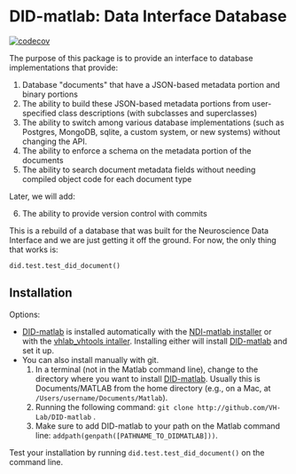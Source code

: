 # DID-matlab: Data Interface Database
[![codecov](https://codecov.io/gh/VH-Lab/DID-matlab/branch/main_v080_refactor/graph/badge.svg?token=K6D3LWXUGJ)](https://codecov.io/gh/VH-Lab/DID-matlab)

The purpose of this package is to provide an interface to database implementations that provide:

1. Database "documents" that have a JSON-based metadata portion and binary portions
2. The ability to build these JSON-based metadata portions from user-specified class descriptions (with subclasses and superclasses)
3. The ability to switch among various database implementations (such as Postgres, MongoDB, sqlite, a custom system, or new systems) without changing the API.
4. The ability to enforce a schema on the metadata portion of the documents
5. The ability to search document metadata fields without needing compiled object code for each document type

Later, we will add:

6. The ability to provide version control with commits

This is a rebuild of a database that was built for the Neuroscience Data Interface and we are just getting it off the ground. For now, the only thing that works is:

```
did.test.test_did_document()
```

## Installation

Options:

- [DID-matlab](https://github.com/VH-Lab/DID-matlab) is installed automatically with the [NDI-matlab installer](https://github.com/VH-Lab/NDI-matlab/wiki/Installation-Guide) or with the [vhlab_vhtools intaller](https://github.com/VH-Lab/vhlab_vhtools/wiki/Installation). Installing either will install [DID-matlab](https://github.com/VH-Lab/DID-matlab) and set it up. 
- You can also install manually with git.
    1. In a terminal (not in the Matlab command line), change to the directory where you want to install [DID-matlab](https://github.com/VH-Lab/DID-matlab). Usually this is Documents/MATLAB from the home directory (e.g., on a Mac, at `/Users/username/Documents/Matlab`).
    2. Running the following command: `git clone http://github.com/VH-Lab/DID-matlab` .
    3. Make sure to add DID-matlab to your path on the Matlab command line: `addpath(genpath([PATHNAME_TO_DIDMATLAB]))`.

Test your installation by running `did.test.test_did_document()` on the command line.

